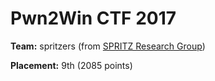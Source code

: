 # Pwn2Win CTF 2017

**Team:** spritzers (from [SPRITZ Research Group](http://spritz.math.unipd.it/))

**Placement:** 9th (2085 points)
